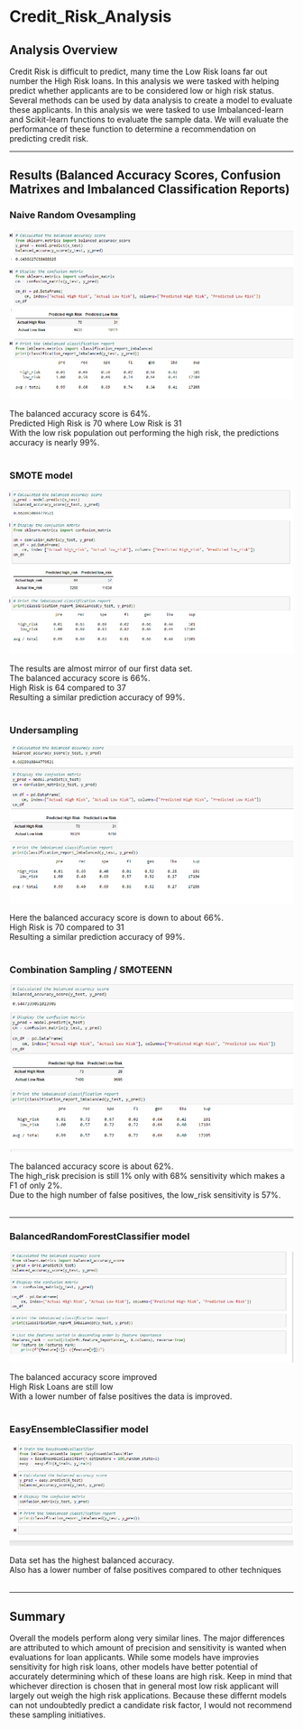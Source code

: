 # Credit_Risk_Analysis

## Analysis Overview
Credit Risk is difficult to predict, many time the Low Risk loans far out number the High Risk loans.  In this analysis we were tasked with helping predict whether applicants are to be considered low or high risk status.  Several methods can be used by data analysis to create a model to evaluate these applicants.  In this analysis we were tasked to use Imbalanced-learn and Scikit-learn functions to evaluate the sample data.  We will evaluate the performance of these function to determine a recommendation on predicting credit risk.

-----------------------

## Results (Balanced Accuracy Scores, Confusion Matrixes and Imbalanced Classification Reports)

### Naive Random Ovesampling
<p align="center">
  <img src="Resouces\naive_random.png">
</p>
The balanced accuracy score is 64%.<br>Predicted High Risk is 70 where Low Risk is 31<br>With the low risk population out performing the high risk, the predictions accuracy is nearly 99%.
<br><br>

### SMOTE model
<p align="center">
  <img src="Resouces\smote_oversample.png">
</p>
The results are almost mirror of our first data set.<br>The balanced accuracy score is 66%.<br>High Risk is 64 compared to 37<br>Resulting a similar prediction accuracy of 99%.
<br><br>

### Undersampling
<p align="center">
  <img src="Resouces\undersample.png">
</p>
Here the balanced accuracy score is down to about 66%.<br>High Risk is 70 compared to 31<br>Resulting a similar prediction accuracy of 99%.
<br><br>

### Combination Sampling / SMOTEENN
<p align="center">
  <img src="Resouces\combo.png">
</p>
The balanced accuracy score is about 62%.<br>The high_risk precision is still 1% only with 68% sensitivity which makes a F1 of only 2%.<br>Due to the high number of false positives, the low_risk sensitivity is 57%.
<br><br>

-----------------------


### BalancedRandomForestClassifier model
<p align="center">
  <img src="Resouces\brfc.png">
</p>
The balanced accuracy score improved <br>High Risk Loans are still low<br> With a lower number of false positives the data is improved.
<br><br>

### EasyEnsembleClassifier model
<p align="center">
  <img src="Resouces\easy.png">
</p>
Data set has the highest balanced accuracy.<br>Also has a lower number of false positives compared to other techniques 
<br><br>
 
 ------------------------

## Summary
Overall the models perform along very similar lines. The major differences are attributed to which amount of precision and sensitivity is wanted when evaluations for loan applicants.  While some models have improvies sensitivity for high risk loans, other models have better potential of accurately determining which of these loans are high risk.  Keep in mind that whichever direction is chosen that in general most low risk applicant will largely out weigh the high risk applications.  Because these differnt models can not undoubtedly predict a candidate risk factor, I would not recommend these sampling initiatives.  